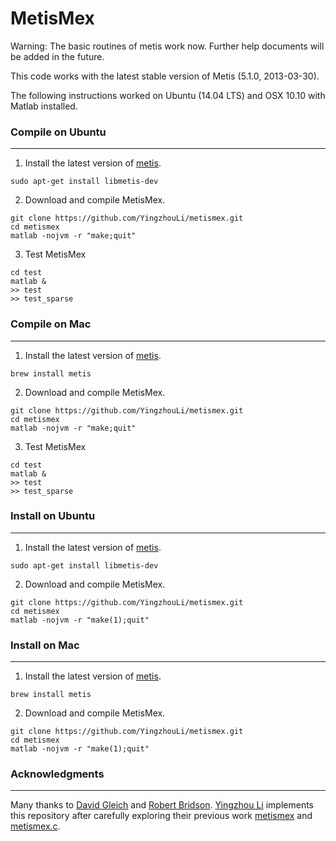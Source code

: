 MetisMex
========

Warning: The basic routines of metis work now. Further help documents will be added in the future.

This code works with the latest stable version of Metis (5.1.0, 2013-03-30).

The following instructions worked on Ubuntu (14.04 LTS) and
OSX 10.10 with Matlab installed.

### Compile on Ubuntu
---------

1. Install the latest version of 
  [metis](http://glaros.dtc.umn.edu/gkhome/metis/metis/overview).
  ```
  sudo apt-get install libmetis-dev
  ```

2. Download and compile MetisMex.
  ```
  git clone https://github.com/YingzhouLi/metismex.git
  cd metismex
  matlab -nojvm -r "make;quit"
  ```

3. Test MetisMex
  ```
  cd test
  matlab &
  >> test
  >> test_sparse
  ```

### Compile on Mac
---------

1. Install the latest version of 
  [metis](http://glaros.dtc.umn.edu/gkhome/metis/metis/overview).
  ```
  brew install metis
  ```

2. Download and compile MetisMex.
  ```
  git clone https://github.com/YingzhouLi/metismex.git
  cd metismex
  matlab -nojvm -r "make;quit"
  ```

3. Test MetisMex
  ```
  cd test
  matlab &
  >> test
  >> test_sparse
  ```

### Install on Ubuntu
---------

1. Install the latest version of 
  [metis](http://glaros.dtc.umn.edu/gkhome/metis/metis/overview).
  ```
  sudo apt-get install libmetis-dev
  ```

2. Download and compile MetisMex.
  ```
  git clone https://github.com/YingzhouLi/metismex.git
  cd metismex
  matlab -nojvm -r "make(1);quit"
  ```

### Install on Mac
---------

1. Install the latest version of 
  [metis](http://glaros.dtc.umn.edu/gkhome/metis/metis/overview).
  ```
  brew install metis
  ```

2. Download and compile MetisMex.
  ```
  git clone https://github.com/YingzhouLi/metismex.git
  cd metismex
  matlab -nojvm -r "make(1);quit"
  ```
  
### Acknowledgments
-------
Many thanks to [David Gleich](https://www.cs.purdue.edu/homes/dgleich/)
and [Robert Bridson](http://www.cs.ubc.ca/~rbridson/).
[Yingzhou Li](https://www.stanford.edu/people/yingzhouli)
implements this repository
after carefully exploring their previous work [metismex](https://github.com/dgleich/metismex)
and [metismex.c](http://www.cs.ubc.ca/~rbridson/download/metismex.c).
